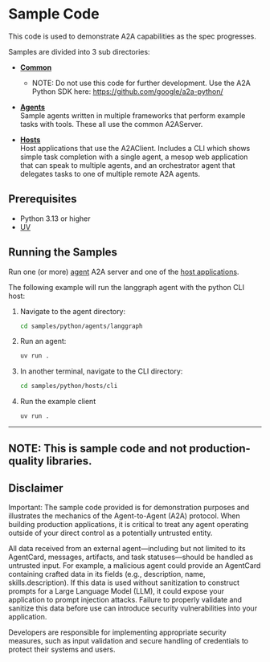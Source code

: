 # Sample Code

This code is used to demonstrate A2A capabilities as the spec progresses.

Samples are divided into 3 sub directories:

* [**Common**](/samples/python/common)
    * NOTE: Do not use this code for further development. Use the A2A Python SDK here: https://github.com/google/a2a-python/

* [**Agents**](/samples/python/agents/README.md)  
Sample agents written in multiple frameworks that perform example tasks with tools. These all use the common A2AServer.

* [**Hosts**](/samples/python/hosts/README.md)  
Host applications that use the A2AClient. Includes a CLI which shows simple task completion with a single agent, a mesop web application that can speak to multiple agents, and an orchestrator agent that delegates tasks to one of multiple remote A2A agents.

## Prerequisites

- Python 3.13 or higher
- [UV](https://docs.astral.sh/uv/)

## Running the Samples

Run one (or more) [agent](/samples/python/agents/README.md) A2A server and one of the [host applications](/samples/python/hosts/README.md). 

The following example will run the langgraph agent with the python CLI host:

1. Navigate to the agent directory:
    ```bash
    cd samples/python/agents/langgraph
    ```
2. Run an agent:
    ```bash
    uv run .
    ```
3. In another terminal, navigate to the CLI directory:
    ```bash
    cd samples/python/hosts/cli
    ```
4. Run the example client
    ```
    uv run .
    ```
---
**NOTE:** 
This is sample code and not production-quality libraries.
---


## Disclaimer
Important: The sample code provided is for demonstration purposes and illustrates the mechanics of the Agent-to-Agent (A2A) protocol. When building production applications, it is critical to treat any agent operating outside of your direct control as a potentially untrusted entity.

All data received from an external agent—including but not limited to its AgentCard, messages, artifacts, and task statuses—should be handled as untrusted input. For example, a malicious agent could provide an AgentCard containing crafted data in its fields (e.g., description, name, skills.description). If this data is used without sanitization to construct prompts for a Large Language Model (LLM), it could expose your application to prompt injection attacks.  Failure to properly validate and sanitize this data before use can introduce security vulnerabilities into your application.

Developers are responsible for implementing appropriate security measures, such as input validation and secure handling of credentials to protect their systems and users.